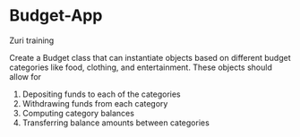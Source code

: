 # Budget-App
Zuri training


Create a Budget class that can instantiate objects based on different budget categories like
food, clothing, and entertainment. These objects should allow for
1.  Depositing funds to each of the categories
2.  Withdrawing funds from each category
3.  Computing category balances
4.  Transferring balance amounts between categories
